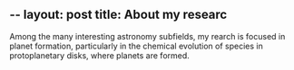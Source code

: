 --
layout: post
title: About my researc
--

Among the many interesting astronomy subfields,  my rearch is focused in planet formation, particularly in the chemical evolution of species in protoplanetary disks, where planets are formed. 